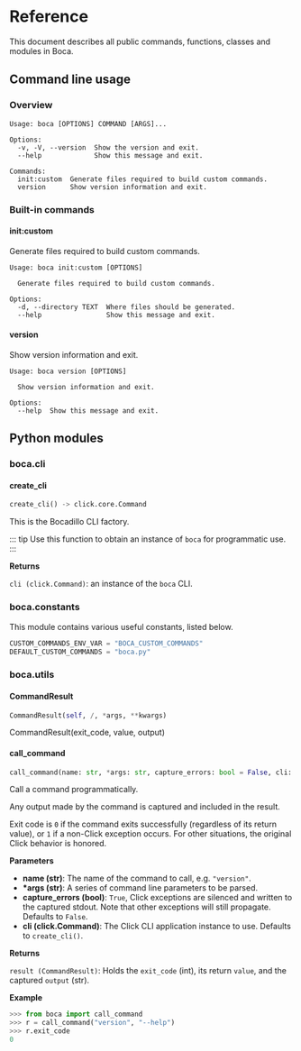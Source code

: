 # Reference

This document describes all public commands, functions, classes and modules in Boca.
## Command line usage

### Overview

```
Usage: boca [OPTIONS] COMMAND [ARGS]...

Options:
  -v, -V, --version  Show the version and exit.
  --help             Show this message and exit.

Commands:
  init:custom  Generate files required to build custom commands.
  version      Show version information and exit.
```

### Built-in commands

#### init:custom

Generate files required to build custom commands.
```
Usage: boca init:custom [OPTIONS]

  Generate files required to build custom commands.

Options:
  -d, --directory TEXT  Where files should be generated.
  --help                Show this message and exit.
```

#### version

Show version information and exit.
```
Usage: boca version [OPTIONS]

  Show version information and exit.

Options:
  --help  Show this message and exit.
```

## Python modules

###  boca.cli



####  create_cli


```python
create_cli() -> click.core.Command
```
This is the Bocadillo CLI factory.

::: tip
Use this function to obtain an instance of `boca` for programmatic use.
:::

__Returns__

`cli (click.Command)`: an instance of the `boca` CLI.

###  boca.constants


This module contains various useful constants, listed below.
```python
CUSTOM_COMMANDS_ENV_VAR = "BOCA_CUSTOM_COMMANDS"
DEFAULT_CUSTOM_COMMANDS = "boca.py"
```
###  boca.utils



####  CommandResult


```python
CommandResult(self, /, *args, **kwargs)
```
CommandResult(exit_code, value, output)
####  call_command


```python
call_command(name: str, *args: str, capture_errors: bool = False, cli: click.core.Command = None) -> boca.utils.CommandResult
```
Call a command programmatically.

Any output made by the command is captured and included in the result.

Exit code is `0` if the command exits successfully (regardless of its return value), or `1` if a non-Click exception occurs. For other situations, the original Click behavior is honored.

__Parameters__

- __name (str)__:
    The name of the command to call, e.g. `"version"`.
- __*args (str)__:
    A series of command line parameters to be parsed.
- __capture_errors (bool)__:
    `True`, Click exceptions are silenced and written to the captured stdout. Note that other exceptions will still propagate. Defaults to `False`.
- __cli (click.Command)__:
    The Click CLI application instance to use. Defaults to `create_cli()`.

__Returns__

`result (CommandResult)`:
    Holds the `exit_code` (int), its return `value`,
    and the captured `output` (str).

__Example__


```python
>>> from boca import call_command
>>> r = call_command("version", "--help")
>>> r.exit_code
0
```

